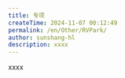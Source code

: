 ```yaml
---
title: 专项
createTime: 2024-11-07 00:12:49
permalink: /en/Other/RVPark/
author: sunshang-hl
description: xxxx
---
```


xxxx